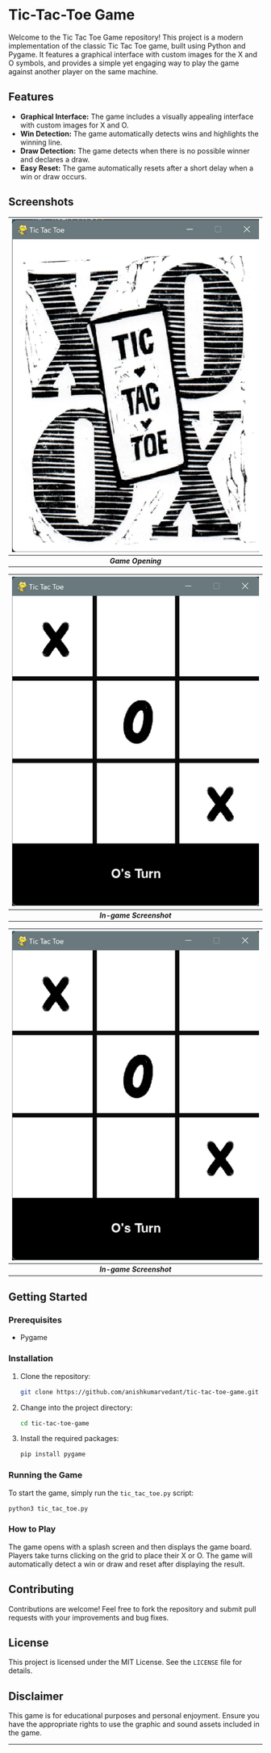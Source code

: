 # Tic-Tac-Toe Game

Welcome to the Tic Tac Toe Game repository! This project is a modern implementation of the classic Tic Tac Toe game, built using Python and Pygame. It features a graphical interface with custom images for the X and O symbols, and provides a simple yet engaging way to play the game against another player on the same machine.

## Features

- **Graphical Interface:** The game includes a visually appealing interface with custom images for X and O.
- **Win Detection:** The game automatically detects wins and highlights the winning line.
- **Draw Detection:** The game detects when there is no possible winner and declares a draw.
- **Easy Reset:** The game automatically resets after a short delay when a win or draw occurs.

## Screenshots

| ![Game Opening.jpg](https://github.com/anishvedant/Tic-Tac-Toe/blob/main/Screenshots/Tic%20Tac%20Toe_2.png) 
|:--:| 
| ***Game Opening*** |


| ![In-game Screenshot.jpg](https://github.com/anishvedant/Tic-Tac-Toe/blob/main/Screenshots/Tic%20Tac%20Toe_1.png) 
|:--:| 
| ***In-game Screenshot*** |


| ![In-game Screenshot.jpg](https://github.com/anishvedant/Tic-Tac-Toe/blob/main/Screenshots/Tic%20Tac%20Toe_1.png)
|:--:| 
| ***In-game Screenshot*** |


## Getting Started

### Prerequisites

- Pygame

### Installation

1. Clone the repository:
    ```bash
    git clone https://github.com/anishkumarvedant/tic-tac-toe-game.git
    ```

2. Change into the project directory:
    ```bash
    cd tic-tac-toe-game
    ```

3. Install the required packages:
    ```bash
    pip install pygame
    ```

### Running the Game

To start the game, simply run the `tic_tac_toe.py` script:
```bash
python3 tic_tac_toe.py
```

### How to Play

The game opens with a splash screen and then displays the game board. Players take turns clicking on the grid to place their X or O. The game will automatically detect a win or draw and reset after displaying the result.

## Contributing

Contributions are welcome! Feel free to fork the repository and submit pull requests with your improvements and bug fixes.

## License

This project is licensed under the MIT License. See the `LICENSE` file for details.

## Disclaimer

This game is for educational purposes and personal enjoyment. Ensure you have the appropriate rights to use the graphic and sound assets included in the game.

---
